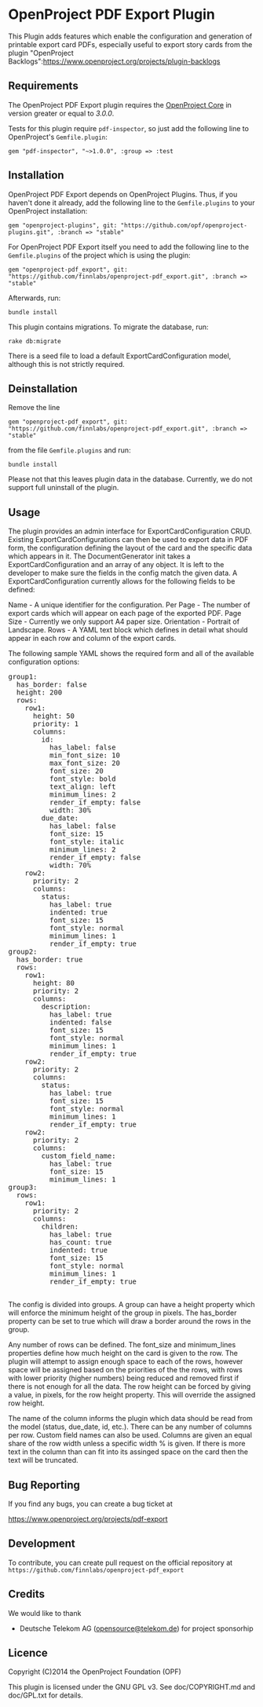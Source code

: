 OpenProject PDF Export Plugin
===========================

This Plugin adds features which enable the configuration and generation of printable export card PDFs,
especially useful to export story cards from the plugin "OpenProject Backlogs":https://www.openproject.org/projects/plugin-backlogs


Requirements
------------

The OpenProject PDF Export plugin requires the [OpenProject Core](https://github.com/opf/openproject/) in
version greater or equal to *3.0.0*.

Tests for this plugin require `pdf-inspector`, so just add the following line to
OpenProject's `Gemfile.plugin`:

`gem "pdf-inspector", "~>1.0.0", :group => :test`


Installation
------------

OpenProject PDF Export depends on OpenProject Plugins. Thus, if you haven't done
it already, add the following line to the `Gemfile.plugins` to your OpenProject installation:

`gem "openproject-plugins", git: "https://github.com/opf/openproject-plugins.git", :branch => "stable"`

For OpenProject PDF Export itself you need to add the following line to the
`Gemfile.plugins` of the project which is using the plugin:

`gem "openproject-pdf_export", git: "https://github.com/finnlabs/openproject-pdf_export.git", :branch => "stable"`

Afterwards, run:

`bundle install`

This plugin contains migrations. To migrate the database, run:

`rake db:migrate`

There is a seed file to load a default ExportCardConfiguration model, although this is not strictly required.


Deinstallation
--------------

Remove the line

`gem "openproject-pdf_export", git: "https://github.com/finnlabs/openproject-pdf_export.git", :branch => "stable"`

from the file `Gemfile.plugins` and run:

`bundle install`

Please not that this leaves plugin data in the database. Currently, we do not
support full uninstall of the plugin.

Usage
------------

The plugin provides an admin interface for ExportCardConfiguration CRUD. Existing ExportCardConfigurations can then be used to export data in PDF form, the configuration defining the layout of the card and the specific data which appears in it. The DocumentGenerator init takes a ExportCardConfiguration and an array of any object. It is left to the developer to make sure the fields in the config match the given data. A ExportCardConfiguration currently allows for the following fields to be defined:

Name - A unique identifier for the configuration.
Per Page - The number of export cards which will appear on each page of the exported PDF.
Page Size - Currently we only support A4 paper size.
Orientation - Portrait of Landscape.
Rows - A YAML text block which defines in detail what should appear in each row and column of the export cards.

The following sample YAML shows the required form and all of the available configuration options:

<pre>
group1:
  has_border: false
  height: 200
  rows:
    row1:
      height: 50
      priority: 1
      columns:
        id:
          has_label: false
          min_font_size: 10
          max_font_size: 20
          font_size: 20
          font_style: bold
          text_align: left
          minimum_lines: 2
          render_if_empty: false
          width: 30%
        due_date:
          has_label: false
          font_size: 15
          font_style: italic
          minimum_lines: 2
          render_if_empty: false
          width: 70%
    row2:
      priority: 2
      columns:
        status:
          has_label: true
          indented: true
          font_size: 15
          font_style: normal
          minimum_lines: 1
          render_if_empty: true
group2:
  has_border: true
  rows:
    row1:
      height: 80
      priority: 2
      columns:
        description:
          has_label: true
          indented: false
          font_size: 15
          font_style: normal
          minimum_lines: 1
          render_if_empty: true
    row2:
      priority: 2
      columns:
        status:
          has_label: true
          font_size: 15
          font_style: normal
          minimum_lines: 1
          render_if_empty: true
    row2:
      priority: 2
      columns:
        custom_field_name:
          has_label: true
          font_size: 15
          minimum_lines: 1
group3:
  rows:
    row1:
      priority: 2
      columns:
        children:
          has_label: true
          has_count: true
          indented: true
          font_size: 15
          font_style: normal
          minimum_lines: 1
          render_if_empty: true

</pre>
The config is divided into groups. A group can have a height property which will enforce the minimum height of the group in pixels. The has_border property can be set to true which will draw a border around the rows in the group.

Any number of rows can be defined. The font_size and minimum_lines properties define how much height on the card is given to the row. The plugin will attempt to assign enough space to each of the rows, however space will be assigned based on the priorities of the the rows, with rows with lower priority (higher numbers) being reduced and removed first if there is not enough for all the data. The row height can be forced by giving a value, in pixels, for the row height property. This will override the assigned row height.

The name of the column informs the plugin which data should be read from the model (status, due_date, id, etc.). There can be any number of columns per row. Custom field names can also be used. Columns are given an equal share of the row width unless a specific width % is given. If there is more text in the column than can fit into its assinged space on the card then the text will be truncated.

Bug Reporting
-------------

If you find any bugs, you can create a bug ticket at

https://www.openproject.org/projects/pdf-export


Development
-----------

To contribute, you can create pull request on the official repository at
`https://github.com/finnlabs/openproject-pdf_export`


Credits
-------

We would like to thank

* Deutsche Telekom AG (opensource@telekom.de) for project sponsorhip

Licence
-------

Copyright (C)2014 the OpenProject Foundation (OPF)<br />

This plugin is licensed under the GNU GPL v3. See doc/COPYRIGHT.md and doc/GPL.txt for details.
